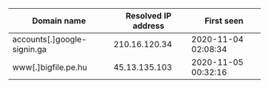 |Domain name|Resolved IP address|First seen|
|--|--|--|
|accounts[.]google-signin.ga|210.16.120.34|2020-11-04 02:08:34|
|www[.]bigfile.pe.hu|45.13.135.103|2020-11-05 00:32:16|